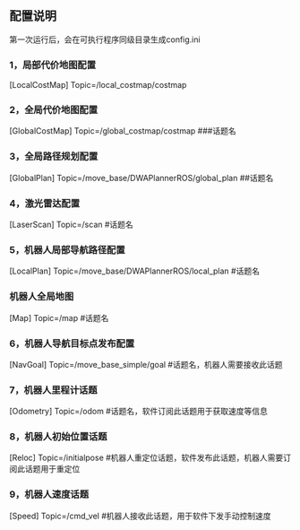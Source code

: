 ## 配置说明

第一次运行后，会在可执行程序同级目录生成config.ini

### 1，局部代价地图配置
[LocalCostMap]
Topic=/local_costmap/costmap

### 2，全局代价地图配置

[GlobalCostMap]
Topic=/global_costmap/costmap  ###话题名

### 3，全局路径规划配置

[GlobalPlan]
Topic=/move_base/DWAPlannerROS/global_plan  ##话题名

### 4，激光雷达配置
[LaserScan]
Topic=/scan #话题名

### 5，机器人局部导航路径配置
[LocalPlan]
Topic=/move_base/DWAPlannerROS/local_plan  #话题名

### 机器人全局地图
[Map]
Topic=/map   #话题名

### 6，机器人导航目标点发布配置

[NavGoal]
Topic=/move_base_simple/goal #话题名，机器人需要接收此话题

### 7，机器人里程计话题

[Odometry]
Topic=/odom  #话题名，软件订阅此话题用于获取速度等信息

### 8，机器人初始位置话题

[Reloc]
Topic=/initialpose  #机器人重定位话题，软件发布此话题，机器人需要订阅此话题用于重定位

### 9，机器人速度话题

[Speed]
Topic=/cmd_vel  #机器人接收此话题，用于软件下发手动控制速度
